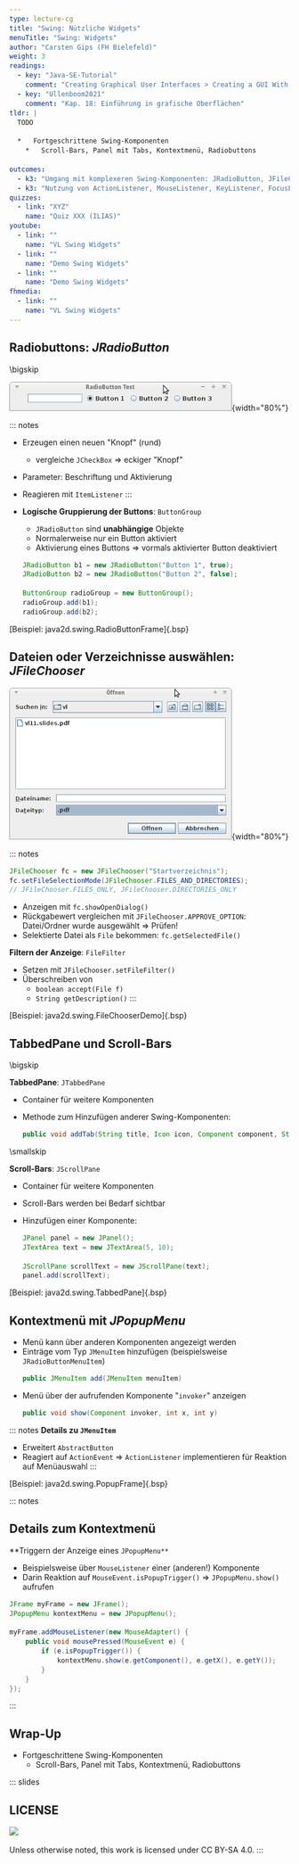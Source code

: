 ```yaml
---
type: lecture-cg
title: "Swing: Nützliche Widgets"
menuTitle: "Swing: Widgets"
author: "Carsten Gips (FH Bielefeld)"
weight: 3
readings:
  - key: "Java-SE-Tutorial"
    comment: "Creating Graphical User Interfaces > Creating a GUI With Swing"
  - key: "Ullenboom2021"
    comment: "Kap. 18: Einführung in grafische Oberflächen"
tldr: |
  TODO

  *   Fortgeschrittene Swing-Komponenten
    *   Scroll-Bars, Panel mit Tabs, Kontextmenü, Radiobuttons

outcomes:
  - k3: "Umgang mit komplexeren Swing-Komponenten: JRadioButton, JFileChooser, JTabbedPane, JScrollPane, JPopupMenu"
  - k3: "Nutzung von ActionListener, MouseListener, KeyListener, FocusListener"
quizzes:
  - link: "XYZ"
    name: "Quiz XXX (ILIAS)"
youtube:
  - link: ""
    name: "VL Swing Widgets"
  - link: ""
    name: "Demo Swing Widgets"
  - link: ""
    name: "Demo Swing Widgets"
fhmedia:
  - link: ""
    name: "VL Swing Widgets"
---
```



## Radiobuttons: _JRadioButton_

\bigskip

![](images/screenshot-radiobuttons.png){width="80%"}

::: notes
*   Erzeugen einen neuen "Knopf" (rund)
    -   vergleiche `JCheckBox` => eckiger "Knopf"
*   Parameter: Beschriftung und Aktivierung
*   Reagieren mit `ItemListener`
:::

*   **Logische Gruppierung der Buttons**: `ButtonGroup`
    *   `JRadioButton` sind **unabhängige** Objekte
    *   Normalerweise nur ein Button aktiviert
    *   Aktivierung eines Buttons => vormals aktivierter Button deaktiviert

    ```java
    JRadioButton b1 = new JRadioButton("Button 1", true);
    JRadioButton b2 = new JRadioButton("Button 2", false);

    ButtonGroup radioGroup = new ButtonGroup();
    radioGroup.add(b1);
    radioGroup.add(b2);
    ```

[Beispiel: java2d.swing.RadioButtonFrame]{.bsp}


## Dateien oder Verzeichnisse auswählen: _JFileChooser_

![](images/screenshot-filechooser.png){width="80%"}

::: notes
```java
JFileChooser fc = new JFileChooser("Startverzeichnis");
fc.setFileSelectionMode(JFileChooser.FILES_AND_DIRECTORIES);
// JFileChooser.FILES_ONLY, JFileChooser.DIRECTORIES_ONLY
```

*   Anzeigen mit `fc.showOpenDialog()`
*   Rückgabewert vergleichen mit `JFileChooser.APPROVE_OPTION`:
    Datei/Ordner wurde ausgewählt => Prüfen!
*   Selektierte Datei als `File` bekommen: `fc.getSelectedFile()`

**Filtern der Anzeige**: `FileFilter`

*   Setzen mit `JFileChooser.setFileFilter()`
*   Überschreiben von
    *   `boolean accept(File f)`
    *   `String getDescription()`
:::

[Beispiel: java2d.swing.FileChooserDemo]{.bsp}


## TabbedPane und Scroll-Bars

\bigskip

**TabbedPane**: `JTabbedPane`

*   Container für weitere Komponenten
*   Methode zum Hinzufügen anderer Swing-Komponenten:

    ```java
    public void addTab(String title, Icon icon, Component component, String tip)
    ```

\smallskip

**Scroll-Bars**: `JScrollPane`

*   Container für weitere Komponenten
*   Scroll-Bars werden bei Bedarf sichtbar
*   Hinzufügen einer Komponente:

    ```java
    JPanel panel = new JPanel();
    JTextArea text = new JTextArea(5, 10);

    JScrollPane scrollText = new JScrollPane(text);
    panel.add(scrollText);
    ```

<!-- XXX
*   Zusammenbauen der Komponenten und Container am Beispiel zeigen/erklären
*   Wirkung der Optionen (als Tooltips) zeigen
*   Wirkung der Scrollpane zeigen (letzter Tab)
-->

[Beispiel: java2d.swing.TabbedPane]{.bsp}


## Kontextmenü mit _JPopupMenu_

*   Menü kann über anderen Komponenten angezeigt werden
*   Einträge vom Typ `JMenuItem` hinzufügen (beispielsweise `JRadioButtonMenuItem`)
    ```java
    public JMenuItem add(JMenuItem menuItem)
    ```
*   Menü über der aufrufenden Komponente "`invoker`" anzeigen
    ```java
    public void show(Component invoker, int x, int y)
    ```

::: notes
**Details zu `JMenuItem`**

*   Erweitert `AbstractButton`
*   Reagiert auf `ActionEvent`
    => `ActionListener` implementieren für Reaktion auf Menüauswahl
:::

[Beispiel: java2d.swing.PopupFrame]{.bsp}

<!-- TODO
BC mit Java9/Windows: Beispiel scheint nicht zu funktionieren
Fenster ist zunächst grau, mit rechter Maus bekommt man Auswahlmenü ...
-->


::: notes
## Details zum Kontextmenü

**Triggern der Anzeige eines `JPopupMenu**`

*   Beispielsweise über `MouseListener` einer (anderen!) Komponente
*   Darin Reaktion auf `MouseEvent.isPopupTrigger()`
    => `JPopupMenu.show()` aufrufen

```java
JFrame myFrame = new JFrame();
JPopupMenu kontextMenu = new JPopupMenu();

myFrame.addMouseListener(new MouseAdapter() {
    public void mousePressed(MouseEvent e) {
        if (e.isPopupTrigger()) {
            kontextMenu.show(e.getComponent(), e.getX(), e.getY());
        }
    }
});
```
:::


## Wrap-Up

*   Fortgeschrittene Swing-Komponenten
    *   Scroll-Bars, Panel mit Tabs, Kontextmenü, Radiobuttons







<!-- DO NOT REMOVE - THIS IS A LAST SLIDE TO INDICATE THE LICENSE AND POSSIBLE EXCEPTIONS (IMAGES, ...). -->
::: slides
## LICENSE
![](https://licensebuttons.net/l/by-sa/4.0/88x31.png)

Unless otherwise noted, this work is licensed under CC BY-SA 4.0.
:::
